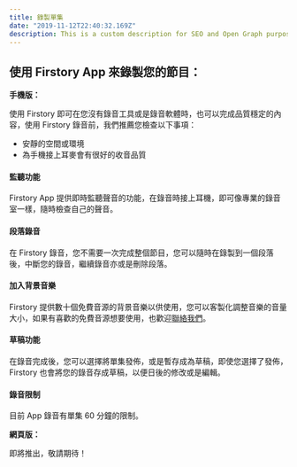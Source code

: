 ```yaml
---
title: 錄製單集
date: "2019-11-12T22:40:32.169Z"
description: This is a custom description for SEO and Open Graph purposes, rather than the default generated excerpt. Simply add a description field to the frontmatter.
---
```


## 使用 Firstory App 來錄製您的節目：

**手機版：**

使用 Firstory 即可在您沒有錄音工具或是錄音軟體時，也可以完成品質穩定的內容，使用 Firstory 錄音前，我們推薦您檢查以下事項：

- 安靜的空間或環境
- 為手機接上耳麥會有很好的收音品質

#### 監聽功能

Firstory App 提供即時監聽聲音的功能，在錄音時接上耳機，即可像專業的錄音室一樣，隨時檢查自己的聲音。

#### 段落錄音

在 Firstory 錄音，您不需要一次完成整個節目，您可以隨時在錄製到一個段落後，中斷您的錄音，繼續錄音亦或是刪除段落。

#### 加入背景音樂

Firstory 提供數十個免費音源的背景音樂以供使用，您可以客製化調整音樂的音量大小，如果有喜歡的免費音源想要使用，也歡迎[聯絡我們](mailto:firstory.inc@gmail.com)。

#### 草稿功能

在錄音完成後，您可以選擇將單集發佈，或是暫存成為草稿，即使您選擇了發佈，Firstory 也會將您的錄音存成草稿，以便日後的修改或是編輯。

#### 錄音限制

目前 App 錄音有單集 60 分鐘的限制。


**網頁版：**

即將推出，敬請期待！